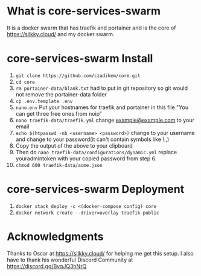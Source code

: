 # What is core-services-swarm
It is a docker swarm that has traefik and portainer and is the core of https://silkky.cloud/ and my docker swarm.

# core-services-swarm Install
1.  ```git clone https://github.com/czadikem/core.git```
2.  ```cd core```
3.  ```rm portainer-data/blank.txt```  had to put in git repository so git would not remove the portainer-data folder
4.  ```cp .env.template .env```
5.  ```nano.env```  Put your hostnames for traefik and portainer in this file  "You can get three free ones from noip"
6.  ```nano traefik-data/traefik.yml```  change example@example.com to your email
7.  ```echo $(htpasswd -nb <username> <password>)``` change <username> to your username and change <password> to your password(it can't contain symbols like !.,)
8.  Copy the output of the above to your clipboard
9.  Then do ```nano traefik-data/configurations/dynamic.yml```  replace youradmintoken with your copied password from step 6.
10.  ```chmod 600 traefik-data/acme.json```


# core-services-swarm Deployment
1.  ```docker stack deploy -c <(docker-compose config) core```
2.  ```docker network create --driver=overlay traefik-public```

# Acknowledgments
Thanks to Oscar at https://silkky.cloud/ for helping me get this setup.  I also have to thank his wonderful Discord Community at https://discord.gg/BvqJQ3hNrQ
